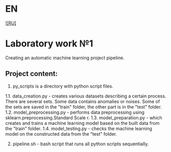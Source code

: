 # EN
[![RU]](./readme.ru.md)

# Laboratory work №1 

Creating an automatic machine learning project pipeline.

## Project content:
1. py_scripts is a directory with python script files.

1.1. data_creation.py - creates various datasets describing a certain process. There are several sets. Some data contains anomalies or noises. Some of the sets are saved in the "train" folder, the other part is in the "test" folder.
1.2. model_preprocessing.py - performs data preprocessing using sklearn.preprocessing.Standard Scale r.
1.3. model_preparation.py - which creates and trains a machine learning model based on the built data from the "train" folder.
1.4. model_testing.py - checks the machine learning model on the constructed data from the "test" folder.

2. pipeline.sh - bash script that runs all python scripts sequentially.
